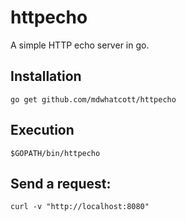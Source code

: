 # httpecho

A simple HTTP echo server in go.

## Installation

```
go get github.com/mdwhatcott/httpecho
```


## Execution

```
$GOPATH/bin/httpecho
```

## Send a request:

```
curl -v "http://localhost:8080"
```
